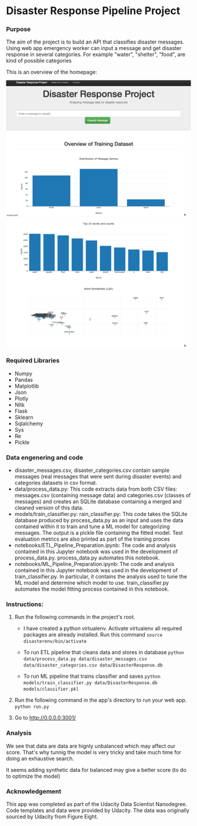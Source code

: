 # Disaster Response Pipeline Project

### Purpose
The aim of the project is to build an API that classifies disaster messages.
Using web app emergency worker can input a message and get disaster response in several categories. 
For example "water", "shelter", "food",  are kind of possible categories

<p>This is an overview of the homepage:</p>

<img src='data/home1.png' alt='homepage1'>


<img src='data/home2.png' alt='homepage2'>


### Required Libraries
- Numpy
- Pandas
- Matplotlib
- Json
- Plotly
- Nltk
- Flask
- Sklearn
- Sqlalchemy
- Sys
- Re
- Pickle
### Data engenering and code
- disaster_messages.csv, disaster_categories.csv contain sample messages (real messages that were sent during disaster events) and categories datasets in csv format.
- data/process_data.py: This code extracts data from both CSV files: messages.csv (containing message data) and categories.csv (classes of messages) and creates an SQLite database containing a merged and cleaned version of this data.
- models/train_classifier.py: rain_classifier.py: This code takes the SQLite database produced by process_data.py as an input and uses the data contained within it to train and tune a ML model for categorizing messages. The output is a pickle file containing the fitted model.
Test evaluation metrics are also printed as part of the training proces
- notebooks/ETL_Pipeline_Preparation.ipynb: The code and analysis contained in this Jupyter notebook was used in the development of process_data.py. process_data.py automates this notebook.
- notebooks/ML_Pipeline_Preparation.ipynb: The code and analysis contained in this Jupyter notebook was used in the development of train_classifier.py. In particular, it contains the analysis used to tune the ML model and determine which model to use. train_classifier.py automates the model fitting process contained in this notebook.
### Instructions:
1. Run the following commands in the project's root.
     - I have created a python virtualenv. Activate virtualenv all required packages are already installed.
     Run this command
      `source disasterenv/bin/activate`

    - To run ETL pipeline that cleans data and stores in database
        `python data/process_data.py data/disaster_messages.csv data/disaster_categories.csv data/DisasterResponse.db`
    - To run ML pipeline that trains classifier and saves
        `python models/train_classifier.py data/DisasterResponse.db models/classifier.pkl`

2. Run the following command in the app's directory to run your web app.
    `python run.py`

3. Go to http://0.0.0.0:3001/

### Analysis
We see that data are data are hignly unbalanced which may affect our score.
That's why tunnig the model is very tricky and take much  time for doing an exhaustive search.

It seems adding synthetic data for balanced may give a better score (to do  to optimize the model)
### Acknowledgement
This app was completed as part of the Udacity Data Scientist Nanodegree. Code templates and data were provided by Udacity. The data was originally sourced by Udacity from Figure Eight.
